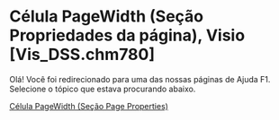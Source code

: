 
# Célula PageWidth (Seção Propriedades da página), Visio [Vis_DSS.chm780]

Olá! Você foi redirecionado para uma das nossas páginas de Ajuda F1. Selecione o tópico que estava procurando abaixo.

[Célula PageWidth (Seção Page Properties)](http://msdn.microsoft.com/library/b98c5bf3-10c8-7299-2836-3906d6a9135d%28Office.15%29.aspx)
